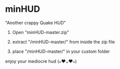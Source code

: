 minHUD
======
"Another crappy Quake HUD"

1) Open "minHUD-master.zip"

2) extract "/minHUD-master/" from inside the zip file

3) place "/minHUD-master/" in your custom folder

enjoy your mediocre hud (๑♥ᴗ♥๑)
